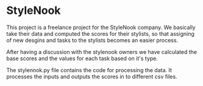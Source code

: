 # StyleNook

This project is a freelance project for the StyleNook company. We basically take their data and computed the scores for their stylists, so that assigning of new desgins and tasks to the stylists becomes an easier process.

After having a discussion with the stylenook owners we have calculated the base scores and the values for each task based on it's type.

The stylennok.py file contains the code for processing the data. It processes the inputs and outputs the scores in to different csv files.
